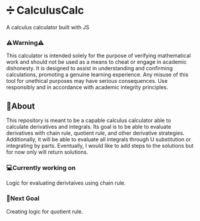 # ➗ CalculusCalc
A calculus calculator built with JS
### ⚠️Warning⚠️
This calculator is intended solely for the purpose of verifying mathematical work and should not be used as a means to cheat or engage in academic dishonesty. It is designed to assist in understanding and confirming calculations, promoting a genuine learning experience. Any misuse of this tool for unethical purposes may have serious consequences. Use responsibly and in accordance with academic integrity principles.
## 📌About
This repository is meant to be a capable calculus calculator able to calculate derivatives and integrals. Its goal is to be able to evaluate derivatives with chain rule, quotient rule, and other derivative strategies. Additionally, it will be able to evaluate all integrals through U substitution or integrating by parts. Eventually, I would like to add steps to the solutions but for now only will return solutions.
### 💻Currently working on
Logic for evaluating derivtaives using chain rule.
### 🎯Next Goal
Creating logic for quotient rule.

